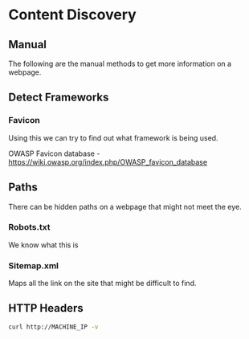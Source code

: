 # Content Discovery

## Manual

The following are the manual methods to get more information on a webpage.

## Detect Frameworks

### Favicon

Using this we can try to find out what framework is being used.

OWASP Favicon database - https://wiki.owasp.org/index.php/OWASP_favicon_database

## Paths

There can be hidden paths on a webpage that might not meet the eye.

### Robots.txt

We know what this is

### Sitemap.xml

Maps all the link on the site that might be difficult to find.

## HTTP Headers

```bash
curl http://MACHINE_IP -v
```



